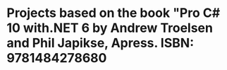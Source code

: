 <h1>Projects based on the book "Pro C# 10 with.NET 6 by Andrew Troelsen and Phil Japikse, Apress. ISBN: 9781484278680</h1>
